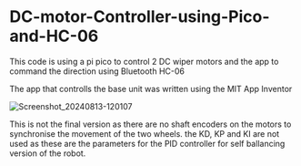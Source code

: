 # DC-motor-Controller-using-Pico-and-HC-06
This code is using a pi pico to control 2 DC wiper motors and the app to command the direction using Bluetooth HC-06

The app that controlls the base unit was written using the MIT App Inventor

![Screenshot_20240813-120107](https://github.com/user-attachments/assets/2beb45cb-d587-44a7-9c6e-a3a469dc8359)

This is not the final version as there are no shaft encoders on the motors to synchronise the movement of the two wheels.
the KD, KP and KI are not used as these are the parameters for the PID controller for self ballancing version of the robot.
